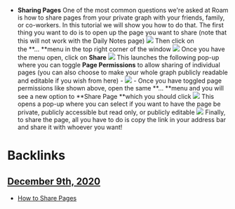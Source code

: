 - **Sharing Pages**
    One of the most common questions we're asked at Roam is how to share pages from your private graph with your friends, family, or co-workers. In this tutorial we will show you how to do that.
    The first thing you want to do is to open up the page you want to share (note that this will not work with the Daily Notes page)
    ![](https://s3.amazonaws.com/cdn.freshdesk.com/data/helpdesk/attachments/production/64000927685/original/__XuDjxJcRGanY16AkPZUhf2ZTjiIDCL2w.png?1594734392)
    Then click on the **... **menu in the top right corner of the window
    ![](https://s3.amazonaws.com/cdn.freshdesk.com/data/helpdesk/attachments/production/64000927612/original/4HwsAmMCpdycmaYvd40iy2jfQtpMYdwQXw.png?1594734244)
    Once you have the menu open, click on **Share**
    ![](https://s3.amazonaws.com/cdn.freshdesk.com/data/helpdesk/attachments/production/64000927666/original/8hKDNZ3TQGItRr_WzeuU4fLFWw1ipHe5tA.png?1594734342)
    This launches the following pop-up where you can toggle **Page Permissions** to allow sharing of individual pages (you can also choose to make your whole graph publicly readable and editable if you wish from here)
        - ![](https://firebasestorage.googleapis.com/v0/b/firescript-577a2.appspot.com/o/imgs%2Fapp%2Fhelp%2FDddow2Dv3o.png?alt=media&token=08958085-f06b-4914-9bae-3171c80ccdd8)
        - 
    Once you have toggled page permissions like shown above, open the same **... **menu and you will see a new option to **Share Page **which you should click
    ![](https://s3.amazonaws.com/cdn.freshdesk.com/data/helpdesk/attachments/production/64000927894/original/UIODnBbNhOumbzG3gK9w_ltljWFXBTBo-Q.png?1594734883)
    This opens a pop-up where you can select if you want to have the page be private, publicly accessible but read only, or publicly editable
    ![](https://s3.amazonaws.com/cdn.freshdesk.com/data/helpdesk/attachments/production/64000927927/original/um-H3tS0wWH0i5ceY9RAsS9FY1YUk0N9uw.png?1594734955)
    Finally, to share the page, all you have to do is copy the link in your address bar and share it with whoever you want!

# Backlinks
## [December 9th, 2020](<December 9th, 2020.md>)
- [How to Share Pages](<How to Share Pages.md>)

